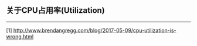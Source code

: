 ## 关于CPU占用率(Utilization)



---
[1] http://www.brendangregg.com/blog/2017-05-09/cpu-utilization-is-wrong.html